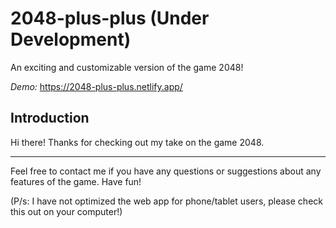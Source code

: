 # 2048-plus-plus (Under Development)
An exciting and customizable version of the game 2048!

_Demo:_ https://2048-plus-plus.netlify.app/

## Introduction
Hi there! Thanks for checking out my take on the game 2048.

---

Feel free to contact me if you have any questions or suggestions about any features of the game. Have fun!

(P/s: I have not optimized the web app for phone/tablet users, please check this out on your computer!)
